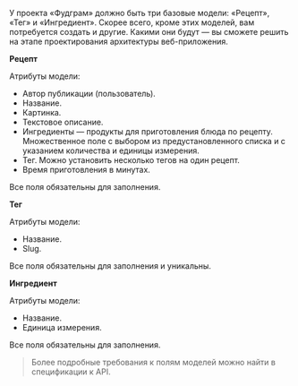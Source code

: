 У проекта «Фудграм» должно быть три базовые модели: «Рецепт», «Тег» и «Ингредиент». Скорее всего, кроме этих моделей, вам потребуется создать и другие. Какими они будут — вы сможете решить на этапе проектирования архитектуры веб-приложения.

**Рецепт**

Атрибуты модели:

- Автор публикации (пользователь).
- Название.
- Картинка.
- Текстовое описание.
- Ингредиенты — продукты для приготовления блюда по рецепту. Множественное поле с выбором из предустановленного списка и с указанием количества и единицы измерения.
- Тег. Можно установить несколько тегов на один рецепт.
- Время приготовления в минутах.

Все поля обязательны для заполнения.

**Тег**

Атрибуты модели:

- Название.
- Slug.

Все поля обязательны для заполнения и уникальны.

**Ингредиент**

Атрибуты модели:

- Название.
- Единица измерения.

Все поля обязательны для заполнения.

> Более подробные требования к полям моделей можно найти в спецификации к API.